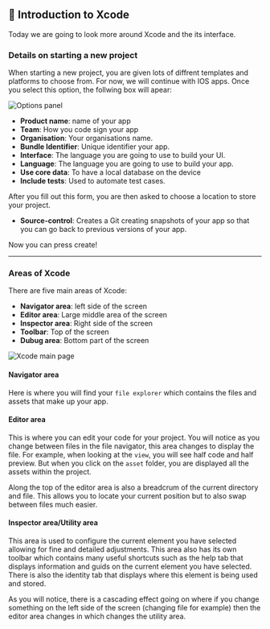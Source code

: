 ## 📱 Introduction to Xcode

Today we are going to look more around Xcode and the its interface.

### Details on starting a new project

When starting a new project, you are given lots of diffrent templates and platforms to choose from. For now, we will continue with IOS apps. Once you select this option, the follwing box will apear:

<img alt="Options panel" src="">

- **Product name**: name of your app
- **Team**: How you code sign your app
- **Organisation**: Your organisations name.
- **Bundle Identifier**: Unique identifier your app.
- **Interface**: The language you are going to use to build your UI.
- **Language**: The language you are going to use to build your app.
- **Use core data**: To have a local database on the device
- **Include tests**: Used to automate test cases.

After you fill out this form, you are then asked to choose a location to store your project. 

- **Source-control**: Creates a Git creating snapshots of your app so that you can go back to previous versions of your app.

Now you can press create!

-----

### Areas of Xcode

There are five main areas of Xcode:

- **Navigator area**: left side of the screen
- **Editor area**: Large middle area of the screen
- **Inspector area**: Right side of the screen
- **Toolbar**: Top of the screen
- **Dubug area**: Bottom part of the screen

<img alt="Xcode main page" src="">

#### Navigator area 

Here is where you will find your `file explorer` which contains the files and assets that make up your app.


#### Editor area

This is where you can edit your code for your project. You will notice as you change between files in the file navigator, this area changes to display the file. For example, when looking at the `view`, you will see half code and half preview. But when you click on the `asset` folder, you are displayed all the assets within the project.

Along the top of the editor area is also a breadcrum of the current directory and file. This allows you to locate your current position but to also swap between files much easier.


#### Inspector area/Utility area

This area is used to configure the current element you have selected allowing for fine and detailed adjustments. This area also has its own toolbar which contains many useful shortcuts such as the help tab that displays information and guids on the current element you have selected. 
There is also the identity tab that displays where this element is being used and stored.


As you will notice, there is a cascading effect going on where if you change something on the left side of the screen (changing file for example) then the editor area changes in which changes the utility area.























